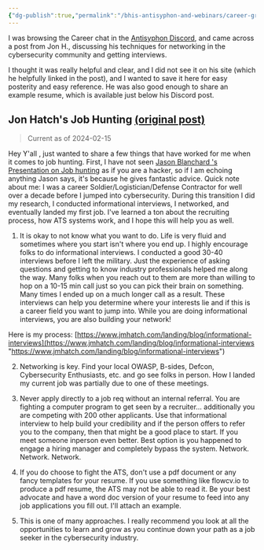 ```yaml
---
{"dg-publish":true,"permalink":"/bhis-antisyphon-and-webinars/career-growth/jon-hatch-s-guide-to-job-hunting/"}
---
```


I was browsing the Career chat in the [Antisyphon Discord](https://discord.gg/antisyphon), and came across a post from Jon H., discussing his techniques for networking in the cybersecurity community and getting interviews. 

I thought it was really helpful and clear, and I did not see it on his site (which he helpfully linked in the post), and I wanted to save it here for easy posterity and easy reference. He was also good enough to share an example resume, which is available just below his Discord post.

## Jon Hatch's Job Hunting [(original post)](https://discord.com/channels/861923838911578143/861923839407161346/1204901150344744981)
> Current as of 2024-02-15

Hey Y'all , just wanted to share a few things that have worked for me when it comes to job hunting. First, I have not seen [Jason Blanchard 's Presentation on Job hunting](https://www.youtube.com/watch?v=LThxETdRxlQ) as if you are a hacker, so if I am echoing anything Jason says, it's because he gives fantastic advice. Quick note about me: I was a career Soldier/Logistician/Defense Contractor for well over a decade before I jumped into cybersecurity. During this transition I did my research, I conducted informational interviews, I networked, and eventually landed my first job. I've learned a ton about the recruiting process, how ATS systems work, and I hope this will help you as well.

1. It is okay to not know what you want to do. Life is very fluid and sometimes where you start isn't where you end up. I highly encourage folks to do informational interviews. I conducted a good 30-40 interviews before I left the military. Just the experience of asking questions and getting to know industry professionals helped me along the way. Many folks when you reach out to them are more than willing to hop on a 10-15 min call just so you can pick their brain on something. Many times I ended up on a much longer call as a result. These interviews can help you determine where your interests lie and if this is a career field you want to jump into. While you are doing informational interviews, you are also building your network!

Here is my process: [https://www.jmhatch.com/landing/blog/informational-interviews](https://www.jmhatch.com/landing/blog/informational-interviews "https://www.jmhatch.com/landing/blog/informational-interviews")

2. Networking is key. Find your local OWASP, B-sides, Defcon, Cybersecurity Enthusiasts, etc. and go see folks in person. How I landed my current job was partially due to one of these meetings.

3. Never apply directly to a job req without an internal referral. You are fighting a computer program to get seen by a recruiter... additionally you are competing with 200 other applicants. Use that informational interview to help build your credibility and if the person offers to refer you to the company, then that might be a good place to start. If you meet someone inperson even better. Best option is you happened to engage a hiring manager and completely bypass the system. Network. Network. Network.

4. If you do choose to fight the ATS, don't use a pdf document or any fancy templates for your resume. If you use something like flowcv.io to produce a pdf resume, the ATS may not be able to read it. Be your best advocate and have a word doc version of your resume to feed into any job applications you fill out. I'll attach an example.

5. This is one of many approaches. I really recommend you look at all the opportunities to learn and grow as you continue down your path as a job seeker in the cybersecurity industry.